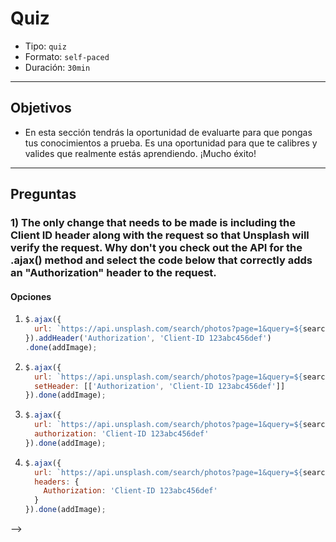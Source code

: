 # Quiz

- Tipo: `quiz`
- Formato: `self-paced`
- Duración: `30min`

***

## Objetivos

- En esta sección tendrás la oportunidad de evaluarte para que pongas tus
  conocimientos a prueba. Es una oportunidad para que te calibres y valides que
  realmente estás aprendiendo. ¡Mucho éxito!

***

## Preguntas

### 1) The only change that needs to be made is including the Client ID header along with the request so that Unsplash will verify the request. Why don't you check out the API for the .ajax() method and select the code below that correctly adds an "Authorization" header to the request.

#### Opciones

1. ```javascript
   $.ajax({
     url: `https://api.unsplash.com/search/photos?page=1&query=${searchedForText}`
   }).addHeader('Authorization', 'Client-ID 123abc456def')
   .done(addImage);
   ```
2. ```javascript
   $.ajax({
     url: `https://api.unsplash.com/search/photos?page=1&query=${searchedForText}`
     setHeader: [['Authorization', 'Client-ID 123abc456def']]
   }).done(addImage);
   ```
3. ```javascript
   $.ajax({
     url: `https://api.unsplash.com/search/photos?page=1&query=${searchedForText}`
     authorization: 'Client-ID 123abc456def'
   }).done(addImage);
   ```
4. ```javascript
   $.ajax({
     url: `https://api.unsplash.com/search/photos?page=1&query=${searchedForText}`
     headers: {
       Authorization: 'Client-ID 123abc456def'
     }
   }).done(addImage);
   ```

<solution style="display:none;">4</solution>

<!-- 

Explanation:

The correct answer is option 4. A header is added to the request by passing a headers object as a property. Each key in the headers object is the name of the header, and the value is what will be used as the value for the header.

-->

<!-- ### 2) An XHR object's `.open()` method can take a number of arguments. Use the documentation to explain what the following code does:

```javascript
const myAsyncRequest = new XMLHttpRequest();
myAsyncRequest.open('GET', 'https://udacity.com/', false);
```

#### Opciones

1. Nothing special, this is an standard way `.open()` works
2. The request is sent inmediately
3. The JavaScript freezes and waits until the request is returned

<solution style="display:none;">3</solution>

<!--

Explanation:

Passing false as the third option makes the XHR request become a synchronous one. This will cause the JavaScript engine to pause and wait until the request is returned before continuing - this "pause and wait" is also called "blocking". This is a terrible idea and completely defeats the purpose for having an asynchronous behavior. Make sure you never set your XHR objects this way! Instead, either pass true as the 3rd argument or leave it blank (which makes it default to true).'

--> -->
